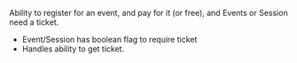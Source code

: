 Ability to register for an event, and pay for it (or free), and Events or Session need a ticket.
* Event/Session has boolean flag to require ticket
* Handles ability to get ticket.

